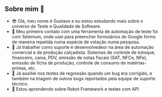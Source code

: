 ## Sobre mim 👋

<!--
**gdmmoura/gdmmoura** is a ✨ _special_ ✨ repository because its `README.md` (this file) appears on your GitHub profile.

Here are some ideas to get you started:

- 🔭 I’m currently working on ...
- 🌱 I’m currently learning ...
- 👯 I’m looking to collaborate on ...
- 🤔 I’m looking for help with ...
- 💬 Ask me about ...
- 📫 How to reach me: ...
- 😄 Pronouns: ...
- ⚡ Fun fact: ...
-->
<ul>
<li>😎 Olá, meu nome é Gustavo e eu estou estudando mais sobre o universo de Teste e Qualidade de Software.</li>
<li>🤔 Meu primeiro contato com uma ferramenta de automação de teste foi com Selenium, onde usei para preencher formulários do Google forms de maneira repetida numa espécie de votação numa pesquisa.</li>
<li>💼 Já trabalhei como suporte e desenvolvedeor na área de automação comercial e de produção calçadista. Sistemas de controle de estoque, financeiro, caixa, PDV, emissão de notas fiscais (SAT, NFCe, NFe), emissão de ficha de produção, controle de consumo de matérias-primas, etc.</li>
<li>🐞 Já auxiliei nos testes de regressão quando um bug era corrigido, e também na triagem de outros bugs reportados pela equipe de suporte técnico.</li>
<li>🏫 Estou aprendendo sobre Robot Framework e testes com API</li>
</ul>


